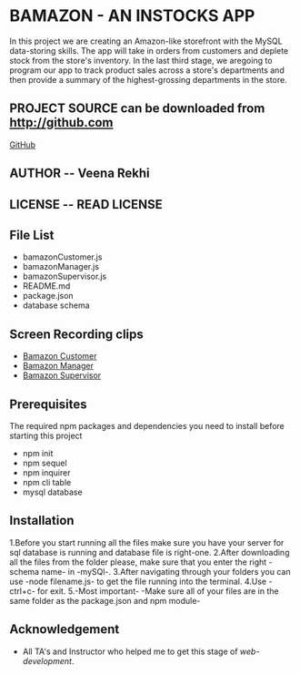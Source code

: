# BAMAZON - AN INSTOCKS APP 

In this project we are creating an Amazon-like storefront with the MySQL data-storing skills. The app will take in orders from customers and deplete stock from the store's inventory. In the last third stage, we aregoing to  program our app to track product sales across a store's departments and then provide a summary of the highest-grossing departments in the store.

## PROJECT SOURCE can be downloaded from http://github.com
[GitHub](https://github.com/VeenaRekhi/Node.jsBamazon.git)

## AUTHOR -- Veena Rekhi  

## LICENSE -- READ LICENSE 

## File List 
* bamazonCustomer.js
* bamazonManager.js
* bamazonSupervisor.js
* README.md
* package.json
* database schema

## Screen Recording clips 

* [Bamazon Customer](https://github.com/VeenaRekhi/NodeBamazon/blob/master/bamazonCustomerVideo.gif)
* [Bamazon Manager](https://github.com/VeenaRekhi/NodeBamazon/blob/master/bamazonManagerVideo.gif)
* [Bamazon Supervisor](https://github.com/VeenaRekhi/NodeBamazon/blob/master/bamazonSupervisorVideo.gif)

## Prerequisites 

The required npm packages and dependencies you need to install before starting this project

* npm init
* npm sequel
* npm inquirer
* npm cli table
* mysql database 

## Installation 

1.Before you start running all the files make sure you have your server for sql database is running and database file is right-one.
2.After downloading all the files from the folder please, make sure that you  enter the right -schema name- in -mySQl-.
3.After navigating through your folders you can use -node filename.js- to get the file running into the terminal.
4.Use -ctrl+c- for exit.
5.-Most important-  -Make sure all of your files are in the same folder as the package.json and npm module-

## Acknowledgement 

* All TA's and Instructor who helped me to get this stage of *web-development*.



